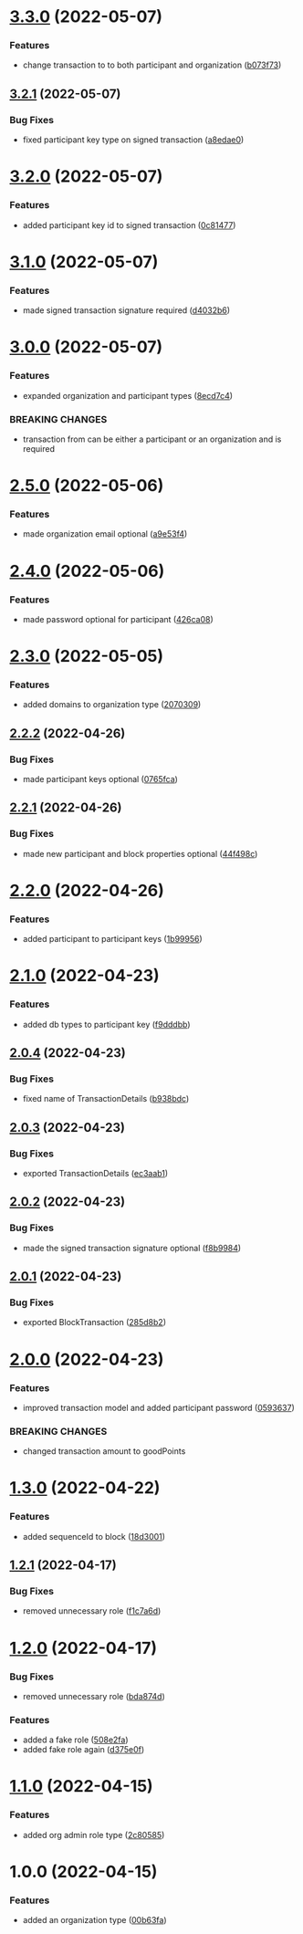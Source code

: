 # [3.3.0](https://github.com/xilution/todd-coin-types/compare/v3.2.1...v3.3.0) (2022-05-07)


### Features

* change transaction to to both participant and organization ([b073f73](https://github.com/xilution/todd-coin-types/commit/b073f73d8acd7a9d80d3d062977577a6af6fb132))

## [3.2.1](https://github.com/xilution/todd-coin-types/compare/v3.2.0...v3.2.1) (2022-05-07)


### Bug Fixes

* fixed participant key type on signed transaction ([a8edae0](https://github.com/xilution/todd-coin-types/commit/a8edae0ad511fdde1dbdcae42e69d85ff73f9ac5))

# [3.2.0](https://github.com/xilution/todd-coin-types/compare/v3.1.0...v3.2.0) (2022-05-07)


### Features

* added participant key id to signed transaction ([0c81477](https://github.com/xilution/todd-coin-types/commit/0c814776fe2a0faedbb352a9a7e865bafcd72d47))

# [3.1.0](https://github.com/xilution/todd-coin-types/compare/v3.0.0...v3.1.0) (2022-05-07)


### Features

* made signed transaction signature required ([d4032b6](https://github.com/xilution/todd-coin-types/commit/d4032b6c89c0478f63f324a9b467f553a2e6481e))

# [3.0.0](https://github.com/xilution/todd-coin-types/compare/v2.5.0...v3.0.0) (2022-05-07)


### Features

* expanded organization and participant types ([8ecd7c4](https://github.com/xilution/todd-coin-types/commit/8ecd7c4c454813ab1eb7995aeefc554c789a45fb))


### BREAKING CHANGES

* transaction from can be either a participant or an organization and is required

# [2.5.0](https://github.com/xilution/todd-coin-types/compare/v2.4.0...v2.5.0) (2022-05-06)


### Features

* made organization email optional ([a9e53f4](https://github.com/xilution/todd-coin-types/commit/a9e53f43b15166c6c2f553d86b2a730a2c73cca3))

# [2.4.0](https://github.com/xilution/todd-coin-types/compare/v2.3.0...v2.4.0) (2022-05-06)


### Features

* made password optional for participant ([426ca08](https://github.com/xilution/todd-coin-types/commit/426ca08e342b77bdc74ea484cb869b78323b3ef4))

# [2.3.0](https://github.com/xilution/todd-coin-types/compare/v2.2.2...v2.3.0) (2022-05-05)


### Features

* added domains to organization type ([2070309](https://github.com/xilution/todd-coin-types/commit/2070309187f5de020e703bab270c896306c054ea))

## [2.2.2](https://github.com/xilution/todd-coin-types/compare/v2.2.1...v2.2.2) (2022-04-26)


### Bug Fixes

* made participant keys optional ([0765fca](https://github.com/xilution/todd-coin-types/commit/0765fca42ce1673fc92cc60769763d2d46912f5c))

## [2.2.1](https://github.com/xilution/todd-coin-types/compare/v2.2.0...v2.2.1) (2022-04-26)


### Bug Fixes

* made new participant and block properties optional ([44f498c](https://github.com/xilution/todd-coin-types/commit/44f498c0eae6c73bf8cc227db924c221cfcd9370))

# [2.2.0](https://github.com/xilution/todd-coin-types/compare/v2.1.0...v2.2.0) (2022-04-26)


### Features

* added participant to participant keys ([1b99956](https://github.com/xilution/todd-coin-types/commit/1b99956dc8e7e8b045e502919f88d8805c2b0aab))

# [2.1.0](https://github.com/xilution/todd-coin-types/compare/v2.0.4...v2.1.0) (2022-04-23)


### Features

* added db types to participant key ([f9dddbb](https://github.com/xilution/todd-coin-types/commit/f9dddbbffe506a21f6c5b4de231a4424b42f420b))

## [2.0.4](https://github.com/xilution/todd-coin-types/compare/v2.0.3...v2.0.4) (2022-04-23)


### Bug Fixes

* fixed name of TransactionDetails ([b938bdc](https://github.com/xilution/todd-coin-types/commit/b938bdcff9becd60d9d2fd218a6b1938b80cb4b1))

## [2.0.3](https://github.com/xilution/todd-coin-types/compare/v2.0.2...v2.0.3) (2022-04-23)


### Bug Fixes

* exported TransactionDetails ([ec3aab1](https://github.com/xilution/todd-coin-types/commit/ec3aab1955b2214c872fcc0dca70932fca7e2b75))

## [2.0.2](https://github.com/xilution/todd-coin-types/compare/v2.0.1...v2.0.2) (2022-04-23)


### Bug Fixes

* made the signed transaction signature optional ([f8b9984](https://github.com/xilution/todd-coin-types/commit/f8b99847013aff343184854b841ca25f558a9123))

## [2.0.1](https://github.com/xilution/todd-coin-types/compare/v2.0.0...v2.0.1) (2022-04-23)


### Bug Fixes

* exported BlockTransaction ([285d8b2](https://github.com/xilution/todd-coin-types/commit/285d8b2e7db66970ec3dc35c1b922ddf6c70fe74))

# [2.0.0](https://github.com/xilution/todd-coin-types/compare/v1.3.0...v2.0.0) (2022-04-23)


### Features

* improved transaction model and added participant password ([0593637](https://github.com/xilution/todd-coin-types/commit/0593637a448c899431bbea7e2a1b24c026d0c3fe))


### BREAKING CHANGES

* changed transaction amount to goodPoints

# [1.3.0](https://github.com/xilution/todd-coin-types/compare/v1.2.1...v1.3.0) (2022-04-22)


### Features

* added sequenceId to block ([18d3001](https://github.com/xilution/todd-coin-types/commit/18d30018488bb96465435c76f76d6c158d20536a))

## [1.2.1](https://github.com/xilution/todd-coin-types/compare/v1.2.0...v1.2.1) (2022-04-17)


### Bug Fixes

* removed unnecessary role ([f1c7a6d](https://github.com/xilution/todd-coin-types/commit/f1c7a6dc95a44cc676cb2ec9015107180127f7d1))

# [1.2.0](https://github.com/xilution/todd-coin-types/compare/v1.1.0...v1.2.0) (2022-04-17)


### Bug Fixes

* removed unnecessary role ([bda874d](https://github.com/xilution/todd-coin-types/commit/bda874d671552be70ea3ac800220ed93730ce021))


### Features

* added a fake role ([508e2fa](https://github.com/xilution/todd-coin-types/commit/508e2fa1116b7df42563652abd034f6496b9157e))
* added fake role again ([d375e0f](https://github.com/xilution/todd-coin-types/commit/d375e0f14e74432bf01524ed8f0087d3fa2ac537))

# [1.1.0](https://github.com/xilution/todd-coin-types/compare/v1.0.0...v1.1.0) (2022-04-15)


### Features

* added org admin role type ([2c80585](https://github.com/xilution/todd-coin-types/commit/2c8058534dc22134fde474d1d34c4a55f9537e0f))

# 1.0.0 (2022-04-15)


### Features

* added an organization type ([00b63fa](https://github.com/xilution/todd-coin-types/commit/00b63fa060dc65111421d0680674779412625dc8))
